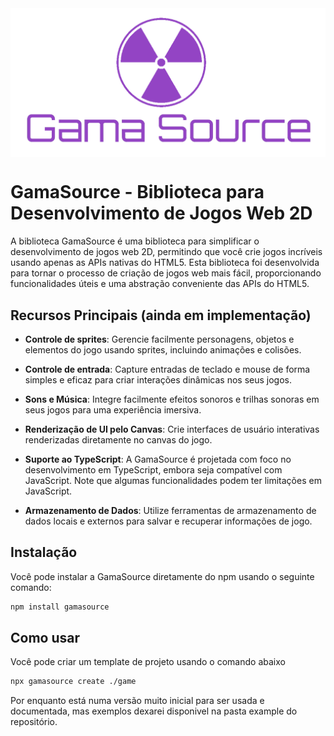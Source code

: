 <img src="./gama__source.png" align="center">

# GamaSource - Biblioteca para Desenvolvimento de Jogos Web 2D

A biblioteca GamaSource é uma biblioteca para simplificar o desenvolvimento de jogos web 2D, permitindo que você crie jogos incríveis usando apenas as APIs nativas do HTML5. Esta biblioteca foi desenvolvida para tornar o processo de criação de jogos web mais fácil, proporcionando funcionalidades úteis e uma abstração conveniente das APIs do HTML5.

## Recursos Principais (ainda em implementação)

- **Controle de sprites**: Gerencie facilmente personagens, objetos e elementos do jogo usando sprites, incluindo animações e colisões.

- **Controle de entrada**: Capture entradas de teclado e mouse de forma simples e eficaz para criar interações dinâmicas nos seus jogos.

- **Sons e Música**: Integre facilmente efeitos sonoros e trilhas sonoras em seus jogos para uma experiência imersiva.

- **Renderização de UI pelo Canvas**: Crie interfaces de usuário interativas renderizadas diretamente no canvas do jogo.

- **Suporte ao TypeScript**: A GamaSource é projetada com foco no desenvolvimento em TypeScript, embora seja compatível com JavaScript. Note que algumas funcionalidades podem ter limitações em JavaScript.

- **Armazenamento de Dados**: Utilize ferramentas de armazenamento de dados locais e externos para salvar e recuperar informações de jogo.

## Instalação

Você pode instalar a GamaSource diretamente do npm usando o seguinte comando:

```bash
npm install gamasource
```

## Como usar 

Você pode criar um template de projeto usando o comando abaixo
```bash
npx gamasource create ./game
```

Por enquanto está numa versão muito inicial para ser usada e documentada, mas exemplos dexarei disponivel na pasta example do repositório.